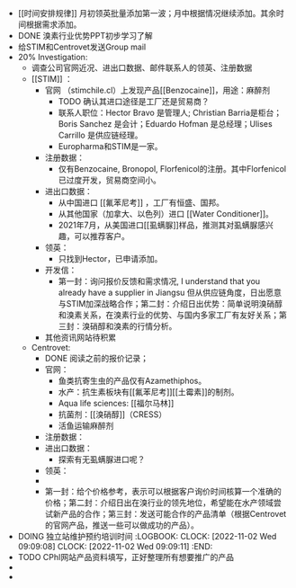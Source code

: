 - [[时间安排规律]] 月初领英批量添加第一波；月中根据情况继续添加。其余时间根据需求添加。
- DONE 溴素行业优势PPT初步学习了解
- 给STIM和Centrovet发送Group mail
- 20% Investigation:
	- 调查公司官网近况、进出口数据、邮件联系人的领英、注册数据
	- [[STIM]] ：
		- 官网 （stimchile.cl）上发现产品[[Benzocaine]]，用途：麻醉剂
			- TODO 确认其进口途径是工厂还是贸易商？
			- 联系人职位：Hector Bravo 是管理人; Christian Barria是柜台； Boris Sanchez 是会计；Eduardo Hofman 是总经理；Ulises Carrillo 是供应链经理。
			- Europharma和STIM是一家。
		- 注册数据：
			- 仅有Benzocaine, Bronopol, Florfenicol的注册。其中Florfenicol已过度开发，贸易商空间小。
		- 进出口数据：
			- 从中国进口 [[氟苯尼考]] ，工厂有恒盛、国邦。
			- 从其他国家（加拿大、以色列）进口 [[Water Conditioner]]。
			- 2021年7月，从美国进口[[虱螨脲]]样品，推测其对虱螨脲感兴趣，可以推荐客户。
		- 领英：
			- 只找到Hector，已申请添加。
		- 开发信：
			- 第一封：询问报价反馈和需求情况, I understand that you already have a supplier in Jiangsu 但从供应链角度，日出愿意与STIM加深战略合作；第二封：介绍日出优势：简单说明溴硝醇和溴素关系，在溴素行业的优势、与国内多家工厂有友好关系；第三封：溴硝醇和溴素的行情分析。
		- 其他资讯网站待积累
	- Centrovet:
		- DONE 阅读之前的报价记录；
		- 官网：
			- 鱼类抗寄生虫的产品仅有Azamethiphos。
			- 水产：抗生素板块有[[氟苯尼考]][[土霉素]]的制剂。
			- Aqua life sciences: [[福尔马林]]
			- 抗菌剂：[[溴硝醇]]（CRESS）
			- 活鱼运输麻醉剂
		- 注册数据：
		- 进出口数据：
			- 探索有无虱螨脲进口呢？
		- 领英：
		-
		- 第一封：给个价格参考，表示可以根据客户询价时间核算一个准确的价格；第二封：介绍日出在溴行业的领先地位，希望能在水产领域尝试新产品的合作；第三封：发送可能合作的产品清单（根据Centrovet的官网产品，推送一些可以做成功的产品）。
- DOING 独立站维护预约培训时间
  :LOGBOOK:
  CLOCK: [2022-11-02 Wed 09:09:08]
  CLOCK: [2022-11-02 Wed 09:09:11]
  :END:
- TODO CPhI网站产品资料填写，正好整理所有想要推广的产品
-
-